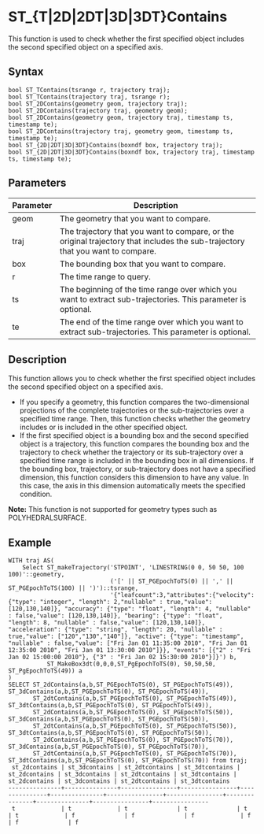 # ST\_\{T\|2D\|2DT\|3D\|3DT\}Contains

This function is used to check whether the first specified object includes the second specified object on a specified axis.

## Syntax

```
bool ST_TContains(tsrange r, trajectory traj);
bool ST_TContains(trajectory traj, tsrange r);
bool ST_2DContains(geometry geom, trajectory traj);
bool ST_2DContains(trajectory traj, geometry geom);
bool ST_2DContains(geometry geom, trajectory traj, timestamp ts, timestamp te);
bool ST_2DContains(trajectory traj, geometry geom, timestamp ts, timestamp te);
bool ST_{2D|2DT|3D|3DT}Contains(boxndf box, trajectory traj);
bool ST_{2D|2DT|3D|3DT}Contains(boxndf box, trajectory traj, timestamp ts, timestamp te);
```

## Parameters

|Parameter|Description|
|---------|-----------|
|geom|The geometry that you want to compare.|
|traj|The trajectory that you want to compare, or the original trajectory that includes the sub-trajectory that you want to compare.|
|box|The bounding box that you want to compare.|
|r|The time range to query.|
|ts|The beginning of the time range over which you want to extract sub-trajectories. This parameter is optional.|
|te|The end of the time range over which you want to extract sub-trajectories. This parameter is optional.|

## Description

This function allows you to check whether the first specified object includes the second specified object on a specified axis.

-   If you specify a geometry, this function compares the two-dimensional projections of the complete trajectories or the sub-trajectories over a specified time range. Then, this function checks whether the geometry includes or is included in the other specified object.
-   If the first specified object is a bounding box and the second specified object is a trajectory, this function compares the bounding box and the trajectory to check whether the trajectory or its sub-trajectory over a specified time range is included in the bounding box in all dimensions. If the bounding box, trajectory, or sub-trajectory does not have a specified dimension, this function considers this dimension to have any value. In this case, the axis in this dimension automatically meets the specified condition.

**Note:** This function is not supported for geometry types such as POLYHEDRALSURFACE.

## Example

```
WITH traj AS(
    Select ST_makeTrajectory('STPOINT', 'LINESTRING(0 0, 50 50, 100 100)'::geometry,
                             ('[' || ST_PGEpochToTS(0) || ',' || ST_PGEpochToTS(100) || ')')::tsrange,
                             '{"leafcount":3,"attributes":{"velocity": {"type": "integer", "length": 2,"nullable" : true,"value": [120,130,140]}, "accuracy": {"type": "float", "length": 4, "nullable" : false,"value": [120,130,140]}, "bearing": {"type": "float", "length": 8, "nullable" : false,"value": [120,130,140]}, "acceleration": {"type": "string", "length": 20, "nullable" : true,"value": ["120","130","140"]}, "active": {"type": "timestamp", "nullable" : false,"value": ["Fri Jan 01 11:35:00 2010", "Fri Jan 01 12:35:00 2010", "Fri Jan 01 13:30:00 2010"]}}, "events": [{"2" : "Fri Jan 02 15:00:00 2010"}, {"3" : "Fri Jan 02 15:30:00 2010"}]}') b,
           ST_MakeBox3dt(0,0,0,ST_PgEpochToTS(0), 50,50,50, ST_PgEpochToTS(49)) a
)
SELECT ST_2dContains(a,b,ST_PGEpochToTS(0), ST_PGEpochToTS(49)), ST_3dContains(a,b,ST_PGEpochToTS(0), ST_PGEpochToTS(49)),
       ST_2dtContains(a,b,ST_PGEpochToTS(0), ST_PGEpochToTS(49)), ST_3dtContains(a,b,ST_PGEpochToTS(0), ST_PGEpochToTS(49)),
       ST_2dContains(a,b,ST_PGEpochToTS(0), ST_PGEpochToTS(50)), ST_3dContains(a,b,ST_PGEpochToTS(0), ST_PGEpochToTS(50)),
       ST_2dtContains(a,b,ST_PGEpochToTS(0), ST_PGEpochToTS(50)), ST_3dtContains(a,b,ST_PGEpochToTS(0), ST_PGEpochToTS(50)),
       ST_2dContains(a,b,ST_PGEpochToTS(0), ST_PGEpochToTS(70)), ST_3dContains(a,b,ST_PGEpochToTS(0), ST_PGEpochToTS(70)),
       ST_2dtContains(a,b,ST_PGEpochToTS(0), ST_PGEpochToTS(70)), ST_3dtContains(a,b,ST_PGEpochToTS(0), ST_PGEpochToTS(70)) from traj;
 st_2dcontains | st_3dcontains | st_2dtcontains | st_3dtcontains | st_2dcontains | st_3dcontains | st_2dtcontains | st_3dtcontains | st_2dcontains | st_3dcontains | st_2dtcontains | st_3dtcontains 
---------------+---------------+----------------+----------------+---------------+---------------+----------------+----------------+---------------+---------------+----------------+----------------
 t             | t             | t              | t              | t             | t             | f              | f              | f             | f             | f              | f
```

